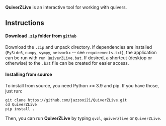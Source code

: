 **QuiverZLive** is an interactive tool for working with quivers.

## Instructions

#### Download `.zip` folder from `github`
Download the `.zip` and unpack directory. 
If dependencies are installed (`PySide6`, `numpy`, `sympy`, `networkx` -- see `requirements.txt`), the application can be run with `run QuiverZLive.bat`.
If desired, a shortcut (desktop or otherwise) to the `.bat` file can be created for easier access.

#### Installing from source
To install from source, you need Python >= 3.9 and pip. If you have those, just run:

    git clone https://github.com/jazzooi21/QuiverZLive.git
    cd QuiverZLive
    pip install .

Then, you can run **QuiverZLive** by typing `qvzl`, `quiverzlive` or `QuiverZLive`.

